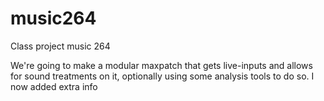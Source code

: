 # music264
Class project music 264

We're going to make a modular maxpatch that gets live-inputs and allows for sound treatments on it, optionally using some analysis tools to do so.
I now added extra info
